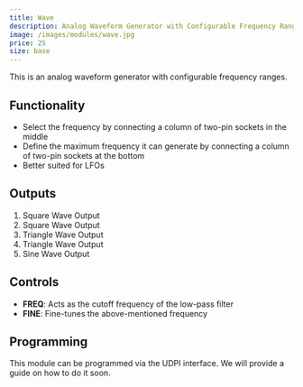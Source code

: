 ```yaml
---
title: Wave
description: Analog Waveform Generator with Configurable Frequency Ranges.
image: /images/modules/wave.jpg
price: 25
size: base
---
```


This is an analog waveform generator with configurable frequency ranges.

## Functionality

* Select the frequency by connecting a column of two-pin sockets in the middle
* Define the maximum frequency it can generate by connecting a column of two-pin sockets at the bottom
* Better suited for LFOs

## Outputs
1. Square Wave Output
2. Square Wave Output
3. Triangle Wave Output
4. Triangle Wave Output
5. Sine Wave Output

## Controls

* **FREQ**: Acts as the cutoff frequency of the low-pass filter
* **FINE**: Fine-tunes the above-mentioned frequency

## Programming

This module can be programmed via the UDPI interface. We will provide a guide on how to do it soon.



